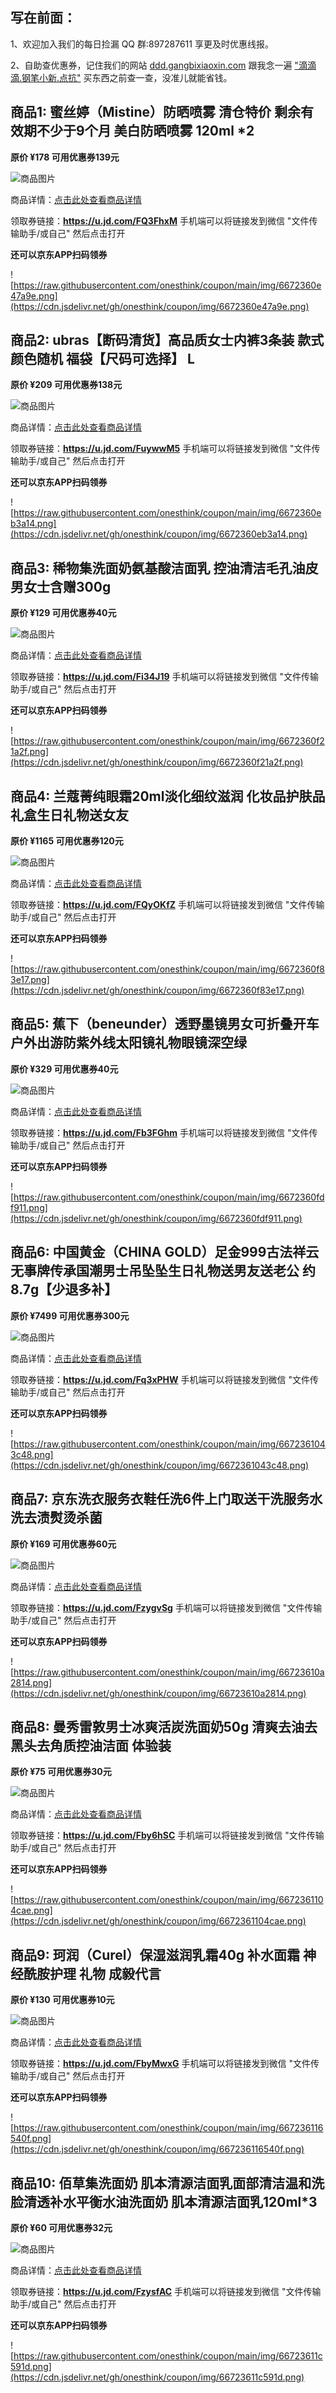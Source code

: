 ## 写在前面：

1、欢迎加入我们的每日捡漏 QQ 群:897287611 享更及时优惠线报。

2、自助查优惠券，记住我们的网站 [ddd.gangbixiaoxin.com](https://ddd.gangbixiaoxin.com) 跟我念一遍 ["滴滴滴.钢笔小新.点抗"](https://ddd.gangbixiaoxin.com) 买东西之前查一查，没准儿就能省钱。

## 商品1: 蜜丝婷（Mistine）防晒喷雾 清仓特价  剩余有效期不少于9个月 美白防晒喷雾 120ml *2

**原价 ¥178 可用优惠券139元**

![商品图片](http://img14.360buyimg.com/n1/jfs/t1/220062/29/41342/121117/66594634Fbb6c11ef/a287a365706a1b67.jpg)

商品详情：[点击此处查看商品详情](https://union-click.jd.com/jdc?e=1003156031&amp;p=JF8BARwJK1olXwMLXF1aAEwQBV8IGlsUWgELVFZVCE4RCl9MRANLAjZbERscSkAJHTdNTwcKBlMdBgABFksWA24PHFIVVQ4CUVhUFxJSXzI4GVpvBltqKCU9CTVlUQ1acg5cGkdUAlJROEonAG4IHFITWgALUW5cWEpHAj8JS1olXQYyFTBdCUkTBGwKGmsUbQYEVFdbD0ofB28BH1IlXQ4FZInwsJ6dsrqAoo-L1dG784vUtJ-Ji184K1glXQcDVl5ZD0oVA184G2sWbVhsVQ1YX0wUB2tmRhJIWUAFUAUzCEsUB2wOE1kVbQQDVVxfOHsnezF1bzJ8IXMHHQRbDRhqBxB0YhBmJ0JpOlxYCRRTfzxYZj5xImF-UykCD3sXMw)

领取券链接：**https://u.jd.com/FQ3FhxM** 手机端可以将链接发到微信 "文件传输助手/或自己" 然后点击打开

**还可以京东APP扫码领券**

![https://raw.githubusercontent.com/onesthink/coupon/main/img/6672360e47a9e.png](https://cdn.jsdelivr.net/gh/onesthink/coupon/img/6672360e47a9e.png)

## 商品2: ubras【断码清货】高品质女士内裤3条装 款式颜色随机 福袋【尺码可选择】 L

**原价 ¥209 可用优惠券138元**

![商品图片](http://img14.360buyimg.com/n1/jfs/t1/241593/37/11562/66960/6671ad67Fb37da025/bc706efc91468d10.jpg)

商品详情：[点击此处查看商品详情](https://union-click.jd.com/jdc?e=1003156031&amp;p=JF8BARkJK1olVQ8AVVlZD0oXM28JG1oSWAYAXVZfC0MUMytXQwVKbV9HER8fA1UJWypcR0ROCBlQCgJDCEoXAmgNG1kcVQQBXF1CUQ5LXl8KQBscVX16FjwBCx1eU2l4XSNCNg9EWFJtCXsUAm8PEl0SWw8HZF8NCRsWU25YGmsVXTZDOllUAE8QBF8JK1sTXQ8EU19VDE4QC2o4G1MSbdGv7IvXuZ6furuWk4ys-tOL6IrDgHsnM2w4G1oUXwYGU19fCHsnA18LKwV7XFUEV15ZDxl5XiZVHx0cD1BsVF5eDEgSBmsIK1kUXAQAZG5tXBxxUzJ7GwNgB193KTY8SRgXfCt9UzhQMwRDBDY0ThZiSy9BSzJKFAZxN25dOA)

领取券链接：**https://u.jd.com/FuywwM5** 手机端可以将链接发到微信 "文件传输助手/或自己" 然后点击打开

**还可以京东APP扫码领券**

![https://raw.githubusercontent.com/onesthink/coupon/main/img/6672360eb3a14.png](https://cdn.jsdelivr.net/gh/onesthink/coupon/img/6672360eb3a14.png)

## 商品3: 稀物集洗面奶氨基酸洁面乳 控油清洁毛孔油皮男女士含赠300g

**原价 ¥129 可用优惠券40元**

![商品图片](http://img14.360buyimg.com/n1/jfs/t1/99001/11/28491/106616/667009cfF640c5291/dd254e8aac457fc1.jpg)

商品详情：[点击此处查看商品详情](https://union-click.jd.com/jdc?e=1003156031&amp;p=JF8BAREJK1olXDYCVV9dCEMWBWoME1glGVlaCgFtUQ5SQi0DBUVNGFJeSwUIFxlJX3EIGloVXQ4DUltZAEgIWipURmtAPn1lCVkgCytkXyoAHVtnWXVkUCAtBEcnAl8LGlsSVAAFUldYOEpHAj8JS1pFXDYCVG4LZksWAm4NG1oQWgMyVW5dDkseBWgJE18SXQAKZF5VD3vArtfdkerA1b_WytaKsezCitPchdMlbTYBZF5cCUkXB2gJGVslbQYyV24DZkpEC28LG1NHM1tLCVobABJWbW8IGF4WXwMLXG5fCUoVAV84KxBBCn1YM1wHaklcYARQWR1VX3hLFx0mDiUVXDNMTSlqG09hJi42TkJTVQ04G2s)

领取券链接：**https://u.jd.com/Fi34J19** 手机端可以将链接发到微信 "文件传输助手/或自己" 然后点击打开

**还可以京东APP扫码领券**

![https://raw.githubusercontent.com/onesthink/coupon/main/img/6672360f21a2f.png](https://cdn.jsdelivr.net/gh/onesthink/coupon/img/6672360f21a2f.png)

## 商品4: 兰蔻菁纯眼霜20ml淡化细纹滋润 化妆品护肤品礼盒生日礼物送女友

**原价 ¥1165 可用优惠券120元**

![商品图片](http://img14.360buyimg.com/n1/jfs/t1/151741/40/44851/50815/666c63e6Fd24d2595/bc8b5a4ef6f53978.jpg)

商品详情：[点击此处查看商品详情](https://union-click.jd.com/jdc?e=1003156031&amp;p=JF8BAR8JK1olXgUCXF1fCkIQBV8IGloVXQACXFhZC0wnRzBQRQQlBENHFRxWFlVPRjtUBABAQlRcCEBdCUoXA2kIE10RXgEdDRsBVXt2f3VpUDxeHmV5HAECQDFXZDRhb1xlUQoyVW5eCUsQCmkPHVIQbQdSVQ5cWEpHAl8IG2tGM11XOgoZSg1LUCdYUwNACDYDZF5bCEIRBG4AH10dXQ8yVFZaOJy6u7qCqo6d5NKc3Inkr56ev7uWk2slbQUyVF9cCksTBG4KG2slXTYBZAAzCRgfA20MTlx7AE9fUBgNTEp5A28LHlkcXAUCZFxcCUkVM184byxlAE9RAAMGCDsSRBFoaTJBC0FXNiIaZkl2cy8MaQJtGFFXUlcJCUJJfV8IKw)

领取券链接：**https://u.jd.com/FQyOKfZ** 手机端可以将链接发到微信 "文件传输助手/或自己" 然后点击打开

**还可以京东APP扫码领券**

![https://raw.githubusercontent.com/onesthink/coupon/main/img/6672360f83e17.png](https://cdn.jsdelivr.net/gh/onesthink/coupon/img/6672360f83e17.png)

## 商品5: 蕉下（beneunder）透野墨镜男女可折叠开车户外出游防紫外线太阳镜礼物眼镜深空绿

**原价 ¥329 可用优惠券40元**

![商品图片](http://img14.360buyimg.com/n1/jfs/t1/236438/11/18180/78808/66717632F6d2ff0b8/4355cffacb5bdd4a.jpg)

商品详情：[点击此处查看商品详情](https://union-click.jd.com/jdc?e=1003156031&amp;p=JF8BARoJK1olXwMKV1tdCUkfC18IGloUXQAKV1dbDkMnRzBQRQQlBENHFRxWFlVPRjtUBABAQlRcCEBdCUoWA2kAGFITWw4dDRsBVXt8dioATQVsIWNqTglVYBZNXBANSyhTUQoyVW5eCUsQCmkPHVIQbQdSVQ5cWEpHAl8IG2tDMwYDVV9cCUIXAGw4GmsVWwYLUllcAE8fAGoBK1sdWjbV-eaIgvrCi9bchdPC5KHX3eKJlsMnM18LK1sUXAQCUFlcCksnM284GGtLMwdRXF5fC04WbTJBRl9TDkJGOl5dC04UA2cNE2sXXAcAVm5tOAJNVBQIH1JWK1h_XQQ_fEp3CiRJRQFhCWgAU1sYQBgfdS17HCd1OUMHLAltCHs)

领取券链接：**https://u.jd.com/Fb3FGhm** 手机端可以将链接发到微信 "文件传输助手/或自己" 然后点击打开

**还可以京东APP扫码领券**

![https://raw.githubusercontent.com/onesthink/coupon/main/img/6672360fdf911.png](https://cdn.jsdelivr.net/gh/onesthink/coupon/img/6672360fdf911.png)

## 商品6: 中国黄金（CHINA GOLD）足金999古法祥云无事牌传承国潮男士吊坠坠生日礼物送男友送老公 约8.7g【少退多补】

**原价 ¥7499 可用优惠券300元**

![商品图片](http://img14.360buyimg.com/n1/jfs/t1/225806/6/20667/109129/666e43e0Fed67221c/de9f4e7839608ad5.jpg)

商品详情：[点击此处查看商品详情](https://union-click.jd.com/jdc?e=1003156031&amp;p=JF8BARwJK1olXwUBUFxeC0MVC18IGlsUWgAFUltaD0weA19MRANLAjZbERscSkAJHTdNTwcKBlMdBgABFksWA24PHVwTWAEFU1ddFxJSXzI4floTQ1RFDyc9UEhHfmsMWAlQInoAAlJROEonAG4IHFITWgALUW5cWEpHAj8JS1olXQYyFTBdCEIeCm4AHWsUbQYEVFdbD0ofBGwLGVslXQ4FZInwsJ6dsrqAoo-L1dG784vUtJ-Ji184K1glXQcDVl5ZD0oVA184G2sWbVhsVQ1bCkpEVG1mRhJIWUBWUBszCEsXAWgKGVwSbQQDVVxfOHsnASRuGRt0O0B8MB86aE1odTBubS5xBE97OlwPTyp0dwRMTDtXJ1hCISJeCXsXMw)

领取券链接：**https://u.jd.com/Fq3xPHW** 手机端可以将链接发到微信 "文件传输助手/或自己" 然后点击打开

**还可以京东APP扫码领券**

![https://raw.githubusercontent.com/onesthink/coupon/main/img/6672361043c48.png](https://cdn.jsdelivr.net/gh/onesthink/coupon/img/6672361043c48.png)

## 商品7: 京东洗衣服务衣鞋任洗6件上门取送干洗服务水洗去渍熨烫杀菌

**原价 ¥169 可用优惠券60元**

![商品图片](http://img14.360buyimg.com/n1/jfs/t1/179343/13/8421/221013/60c1aca2E6ac8bff8/4d0b71fc6f79cbf7.jpg)

商品详情：[点击此处查看商品详情](https://union-click.jd.com/jdc?e=1003156031&amp;p=JF8BARoJK1olXwQCU1ZfAUgVBl8IGloUWAMLXV5eD08nRzBQRQQlBENHFRxWFlVPRjtUBABAQlRcCEBdCUoWBmoBElsWWgIdDRsBVXtJe2gWYQQTI2MDTi1HDy9AHT0BWAd1UQoyVW5eCUsQCmkPHVIQbQdSVQ5cWEpHAl8IG2tDMwYDVV9cAUMQBm84GmsVWwYLUllcAEwQBWcBK1sdWjbV-eaIgvrCi9bchdPC5KHX3eKJlsMnM18LK1sUXAQCUFlcCksnM284GGtLMwdRU1sJCU8ebTJBRl9TBFhcOl5dCE4fC2sMGGsXXAcAVm5tOCIWZGwKTRAXXnx0LVkHWhZgSDsNRid2OmgALSUfD051ShhKRgxjDkBKPCRtCHs)

领取券链接：**https://u.jd.com/FzygvSg** 手机端可以将链接发到微信 "文件传输助手/或自己" 然后点击打开

**还可以京东APP扫码领券**

![https://raw.githubusercontent.com/onesthink/coupon/main/img/66723610a2814.png](https://cdn.jsdelivr.net/gh/onesthink/coupon/img/66723610a2814.png)

## 商品8: 曼秀雷敦男士冰爽活炭洗面奶50g 清爽去油去黑头去角质控油洁面 体验装

**原价 ¥75 可用优惠券30元**

![商品图片](http://img14.360buyimg.com/n1/jfs/t1/160883/1/46306/130290/666c07cbF64d8ba67/46a27630410e15c0.jpg)

商品详情：[点击此处查看商品详情](https://union-click.jd.com/jdc?e=1003156031&amp;p=JF8BASAJK1olXwMKV1lcCkMVC18IGloVXQIKVlpZDEonRzBQRQQlBENHFRxWFlVPRjtUBABAQlRcCEBdCUoXA2sAGV8RWQcdDRsBVXtAQxQAbh50JGRYFFoHQ0xFZCZRZgV1UQoyVW5eCUsQCmkPHVIQbQdSVQ5cWEpHAl8IG2tGM1pWCxsEVhZHRitUdR5BH0MyVW5dDkseBWgJE1wdXgEKZF5VD3vArtfdkerA1b_WytaKsezCitPchdMlbTYBZF5cCUkXB2gJGVslbQYyV24DZkpEBWwMGFkdM1tLCVobUxZFbW8IGF8WWgMKU25fCUoVAV84KyBwBUZ1M10_aQ1iXTJobTprXgNxEV8OCSUVeBVqUjtsVV9wBhsofi1MfTg4G2s)

领取券链接：**https://u.jd.com/Fby6hSC** 手机端可以将链接发到微信 "文件传输助手/或自己" 然后点击打开

**还可以京东APP扫码领券**

![https://raw.githubusercontent.com/onesthink/coupon/main/img/6672361104cae.png](https://cdn.jsdelivr.net/gh/onesthink/coupon/img/6672361104cae.png)

## 商品9: 珂润（Curel）保湿滋润乳霜40g 补水面霜 神经酰胺护理 礼物 成毅代言

**原价 ¥130 可用优惠券10元**

![商品图片](http://img14.360buyimg.com/n1/jfs/t1/208463/26/42341/128755/66714984Fd1014cd3/f5a611cd7b3fbb2d.jpg)

商品详情：[点击此处查看商品详情](https://union-click.jd.com/jdc?e=1003156031&amp;p=JF8BAQ8JK1olXwMKVVlaCE0VAV8IHV8UXAQFZBoCUBVIMzZNXhpXVhgcDBsJVFRMVnBaRQcLXQAGVV9fD1RORjNVKwgRBHNBChULai9TQwkWRhJIAH8KJD5RBHsWM2wJG1wcWwEEXVttCRsWU25YGgsUbQYCZBwzUx4L1dG7zNyCbQcyVFhdAU0QAmcOG1IQVTYCXFlt3-av1uW5ztOsiZiKg-f63cKr1_GAK2slXjYCVV9fCE8QAm0IK2sVbQUyCjBcW00VAjxcTzVIFFsGEgMHTCUXA28KHF8cVQMyVl9cCkknM19JQBhKAXJpUC02DExQfzRoUzByFWRZHykzCh9Ud2duHyURIAYCFQcASjhxM284)

领取券链接：**https://u.jd.com/FbyMwxG** 手机端可以将链接发到微信 "文件传输助手/或自己" 然后点击打开

**还可以京东APP扫码领券**

![https://raw.githubusercontent.com/onesthink/coupon/main/img/667236116540f.png](https://cdn.jsdelivr.net/gh/onesthink/coupon/img/667236116540f.png)

## 商品10: 佰草集洗面奶 肌本清源洁面乳面部清洁温和洗脸清透补水平衡水油洗面奶 肌本清源洁面乳120ml*3

**原价 ¥60 可用优惠券32元**

![商品图片](http://img14.360buyimg.com/n1/jfs/t1/246241/12/10973/93959/6662d525F019dcf1f/da4d0def5b2ccd09.jpg)

商品详情：[点击此处查看商品详情](https://union-click.jd.com/jdc?e=1003156031&amp;p=JF8BARwJK1olXwMKVFdZC04VB18IGloQXQQFUlZUAEMSC19MRANLAjZbERscSkAJHTdNTwcKBlMdBgABFksWAmoIGVwTVQ8KXFtVFxJSXzI4BT1-XWF2VR09QR8XeQdeRCcTPm4FNFJROEonAG4IHFITWgALUW5cWEpHAj8JS1olXQYyFTBdCE0WAGkAGGsUbQYEVFdbD0ofBWoLGlMlXQ4FZInwsJ6dsrqAoo-L1dG784vUtJ-Ji184K1glXQcDVl5ZD0oVA184G2sWbVhsVQ1bC0sTCj1mRhJIWUBdAAczCEsUB28MHF8RbQQDVVxfOHsnWg9WbyJyDXpCVyolcDFTZBBYRjJrPGdfOlwYQDxRRRgJYzN0GUNGHA09QHsXMw)

领取券链接：**https://u.jd.com/FzysfAC** 手机端可以将链接发到微信 "文件传输助手/或自己" 然后点击打开

**还可以京东APP扫码领券**

![https://raw.githubusercontent.com/onesthink/coupon/main/img/66723611c591d.png](https://cdn.jsdelivr.net/gh/onesthink/coupon/img/66723611c591d.png)

